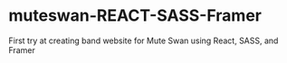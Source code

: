 # muteswan-REACT-SASS-Framer
First try at creating band website for Mute Swan using React, SASS, and Framer

